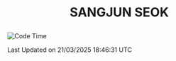 <h1>
 <p align="center">
   SANGJUN SEOK
 </p>
</h1>

<!--START_SECTION:waka-->
![Code Time](http://img.shields.io/badge/Code%20Time-4%2C160%20hrs%2050%20mins-blue)


 Last Updated on 21/03/2025 18:46:31 UTC
<!--END_SECTION:waka-->

